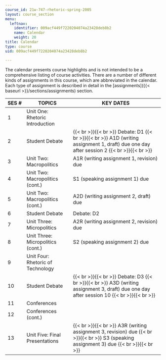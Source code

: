 ```yaml
---
course_id: 21w-747-rhetoric-spring-2005
layout: course_section
menu:
  leftnav:
    identifier: 009acf449f7220204074a23428deb8b2
    name: Calendar
    weight: 20
title: Calendar
type: course
uid: 009acf449f7220204074a23428deb8b2

---
```


The calendar presents course highlights and is not intended to be a comprehensive listing of course activities. There are a number of different kinds of assignments in this course, which are abbreviated in the calendar. Each type of assignment is described in detail in the [assignments]({{< baseurl >}}/sections/assignments) section.

| SES # | TOPICS | KEY DATES |
| --- | --- | --- |
| 1 | Unit One: Rhetoric Introduction | &nbsp; |
| 2 | Student Debate |  {{< br >}}{{< br >}} Debate: D1 {{< br >}}{{< br >}} A1D (writing assignment 1, draft) due one day after session 2 {{< br >}}{{< br >}}  |
| 3 | Unit Two: Macropolitics | A1R (writing assignment 1, revision) due |
| 4 | Unit Two: Macropolitics (cont.) | S1 (speaking assignment 1) due |
| 5 | Unit Two: Macropolitics (cont.) | A2D (writing assignment 2, draft) due |
| 6 | Student Debate | Debate: D2 |
| 7 | Unit Three: Micropolitics | A2R (writing assignment 2, revision) due |
| 8 | Unit Three: Micropolitics (cont.) | S2 (speaking assignment 2) due |
| 9 | Unit Four: Rhetoric of Technology | &nbsp; |
| 10 | Student Debate |  {{< br >}}{{< br >}} Debate: D3 {{< br >}}{{< br >}} A3D (writing assignment 3, draft) due one day after session 10 {{< br >}}{{< br >}}  |
| 11 | Conferences | &nbsp; |
| 12 | Conferences (cont.) | &nbsp; |
| 13 | Unit Five: Final Presentations |  {{< br >}}{{< br >}} A3R (writing assignment 3, revision) due {{< br >}}{{< br >}} S3 (speaking assignment 3) due {{< br >}}{{< br >}}